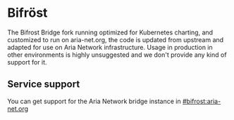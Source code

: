 # Bifröst

The Bifrost Bridge fork running optimized for Kubernetes charting, and customized to run on aria-net.org, the code is updated from upstream and adapted for use on Aria Network infrastructure.
Usage in production in other environments is highly unsuggested and we don't provide any kind of support for it.

## Service support

You can get support for the Aria Network bridge instance in [#bifrost:aria-net.org](https://matrix.to/#/#bifrost:aria-net.org)
